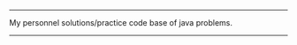 ********************
My personnel solutions/practice code base of java problems. 
********************